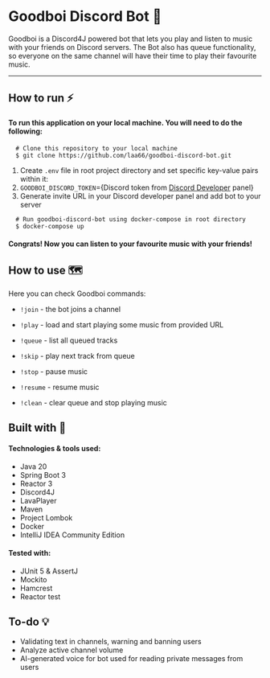# Goodboi Discord Bot 🤖

Goodboi is a Discord4J powered bot that lets you play and listen to music with your friends on Discord servers. 
The Bot also has queue functionality, so everyone on the same channel will have their time to play their favourite music. 

<hr>

## How to run ⚡

#### To run this application on your local machine. You will need to do the following:

      # Clone this repository to your local machine
      $ git clone https://github.com/laa66/goodboi-discord-bot.git

1. Create ``.env`` file in root project directory and set specific key-value pairs within it:
2. ``GOODBOI_DISCORD_TOKEN``={Discord token from [Discord Developer](https://discord.com/build/app-developers) panel}
3. Generate invite URL in your Discord developer panel and add bot to your server
<!-- end -->

      # Run goodboi-discord-bot using docker-compose in root directory
      $ docker-compose up

#### Congrats! Now you can listen to your favourite music with your friends!

## How to use 🗺️

Here you can check Goodboi commands:

* ``!join`` - the bot joins a channel

* ``!play`` <URL> - load and start playing some music from provided URL

* ``!queue`` - list all queued tracks 

* ``!skip`` - play next track from queue 

* ``!stop`` - pause music 

* ``!resume`` - resume music 

* ``!clean`` - clear queue and stop playing music


## Built with 🔨

#### Technologies & tools used:

- Java 20
- Spring Boot 3 
- Reactor 3
- Discord4J
- LavaPlayer
- Maven
- Project Lombok
- Docker
- IntelliJ IDEA Community Edition

#### Tested with:

- JUnit 5 & AssertJ
- Mockito
- Hamcrest
- Reactor test

## To-do 💡

- Validating text in channels, warning and banning users
- Analyze active channel volume
- AI-generated voice for bot used for reading private messages from users